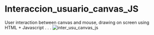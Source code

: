 # Interaccion_usuario_canvas_JS
User interaction between canvas and mouse, drawing on screen using HTML + Javascript
.
.
.
![inter_usu_canvas_js](https://user-images.githubusercontent.com/63475312/183462279-35dc04fc-6eb1-4600-b81c-4d6d277847dd.PNG)
